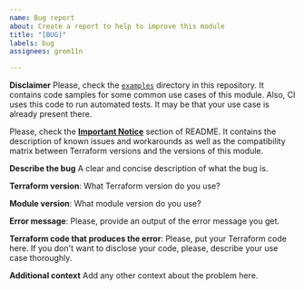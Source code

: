 ```yaml
---
name: Bug report
about: Create a report to help to improve this module
title: "[BUG]"
labels: bug
assignees: grem11n

---
```


**Disclaimer**
Please, check the [`examples`](https://github.com/grem11n/terraform-aws-vpc-peering/tree/master/examples) directory in this repository. It contains code samples for some common use cases of this module. Also, CI uses this code to run automated tests. It may be that your use case is already present there.

Please, check the [**Important Notice**](https://github.com/grem11n/terraform-aws-vpc-peering#important-notice) section of README. It contains the description of known issues and workarounds as well as the compatibility matrix between Terraform versions and the versions of this module.

**Describe the bug**
A clear and concise description of what the bug is.

**Terraform version**: What Terraform version do you use?

**Module version**: What module version do you use?

**Error message**:
Please, provide an output of the error message you get.

**Terraform code that produces the error**:
Please, put your Terraform code here. If you don't want to disclose your code, please, describe your use case thoroughly.

**Additional context**
Add any other context about the problem here.
